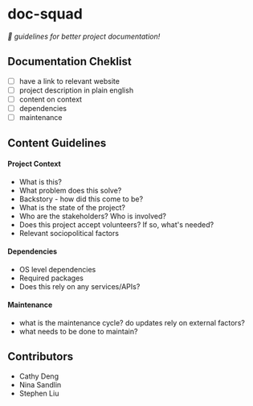 # doc-squad
*:pencil: guidelines for better project documentation!*

## Documentation Cheklist
- [ ] have a link to relevant website
- [ ] project description in plain english
- [ ] content on context
- [ ] dependencies
- [ ] maintenance

## Content Guidelines

#### Project Context
- What is this?
- What problem does this solve?
- Backstory - how did this come to be?
- What is the state of the project?
- Who are the stakeholders? Who is involved?
- Does this project accept volunteers? If so, what's needed?
- Relevant sociopolitical factors

#### Dependencies
- OS level dependencies
- Required packages
- Does this rely on any services/APIs?

#### Maintenance
- what is the maintenance cycle? do updates rely on external factors?
- what needs to be done to maintain?

## Contributors
- Cathy Deng
- Nina Sandlin
- Stephen Liu
